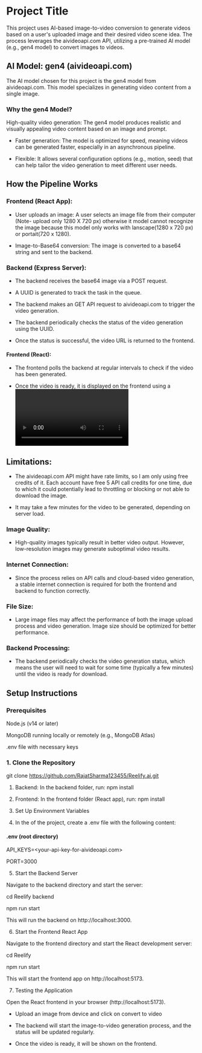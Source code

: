 # Project Title
This project uses AI-based image-to-video conversion to generate videos based on a user's uploaded image and their desired video scene idea. The process leverages the aivideoapi.com API, utilizing a pre-trained AI model (e.g., gen4 model) to convert images to videos.

## AI Model: gen4 (aivideoapi.com)
The AI model chosen for this project is the gen4 model from aivideoapi.com. This model specializes in generating video content from a single image.

### Why the gen4 Model?
High-quality video generation: The gen4 model produces realistic and visually appealing video content based on an image and prompt.

- Faster generation: The model is optimized for speed, meaning videos can be generated faster, especially in an asynchronous pipeline.

- Flexible: It allows several configuration options (e.g., motion, seed) that can help tailor the video generation to meet different user needs.

## How the Pipeline Works
### Frontend (React App):

- User uploads an image: A user selects an image file from their computer (Note- upload only 1280 X 720 px) otherwise it model cannot recognize the image because this model only works with lanscape(1280 x 720 px) or portait(720 x 1280).

- Image-to-Base64 conversion: The image is converted to a base64 string and sent to the backend.

### Backend (Express Server):

- The backend receives the base64 image via a POST request.

- A UUID is generated to track the task in the queue.

- The backend makes an GET API request to aivideoapi.com to trigger the video generation.

- The backend periodically checks the status of the video generation using the UUID.

- Once the status is successful, the video URL is returned to the frontend.

#### Frontend (React):

- The frontend polls the backend at regular intervals to check if the video has been generated.

- Once the video is ready, it is displayed on the frontend using a <video> element.

## Limitations:

- The aivideoapi.com API might have rate limits, so I am only using free credits of it. Each account have free 5 API call credits for one time, due to which it could potentially lead to throttling or blocking or not able to download the image.

- It may take a few minutes for the video to be generated, depending on server load.

### Image Quality:

- High-quality images typically result in better video output. However, low-resolution images may generate suboptimal video results.

### Internet Connection:

- Since the process relies on API calls and cloud-based video generation, a stable internet connection is required for both the frontend and backend to function correctly.

### File Size:

- Large image files may affect the performance of both the image upload process and video generation. Image size should be optimized for better performance.

### Backend Processing:

- The backend periodically checks the video generation status, which means the user will need to wait for some time (typically a few minutes) until the video is ready for download.

## Setup Instructions
 ### Prerequisites
 
Node.js (v14 or later)

MongoDB running locally or remotely (e.g., MongoDB Atlas)

.env file with necessary keys

### 1. Clone the Repository
git clone https://github.com/RajatSharma123455/Reelify.ai.git

1. Backend:
In the backend folder, run:
npm install

2. Frontend:
In the frontend folder (React app), run:
npm install

3. Set Up Environment Variables
   
4. In the of the project, create a .env file with the following content:

#### .env (root directory)
API_KEYS=<your-api-key-for-aivideoapi.com>

PORT=3000

5. Start the Backend Server
   
Navigate to the backend directory and start the server:

cd Reelify backend

npm run start

This will run the backend on http://localhost:3000.

6. Start the Frontend React App
   
Navigate to the frontend directory and start the React development server:

cd Reelify

npm run start

This will start the frontend app on http://localhost:5173.

7. Testing the Application
 
Open the React frontend in your browser (http://localhost:5173).

- Upload an image from device and click on convert to video

- The backend will start the image-to-video generation process, and the status will be updated regularly.

- Once the video is ready, it will be shown on the frontend.


